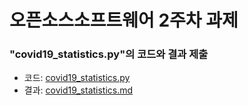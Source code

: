 # 오픈소스소프트웨어  2주차 과제

### "covid19_statistics.py"의 코드와 결과 제출
  * 코드: [covid19_statistics.py](https://github.com/codn0185/OSS/blob/main/2%EC%A3%BC%EC%B0%A8/covid19_statistics.py)
  * 결과: [covid19_statistics.md](https://github.com/codn0185/OSS/blob/main/2%EC%A3%BC%EC%B0%A8/covid19_statistics.md)
